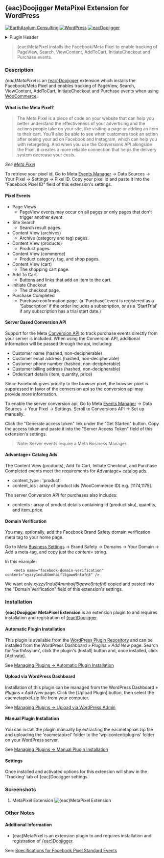 ## {eac}Doojigger MetaPixel Extension for WordPress  
[![EarthAsylum Consulting](https://img.shields.io/badge/EarthAsylum-Consulting-0?&labelColor=6e9882&color=707070)](https://earthasylum.com/)
[![WordPress](https://img.shields.io/badge/WordPress-Plugins-grey?logo=wordpress&labelColor=blue)](https://wordpress.org/plugins/search/EarthAsylum/)
[![eacDoojigger](https://img.shields.io/badge/Requires-%7Beac%7DDoojigger-da821d)](https://eacDoojigger.earthasylum.com/)

<details><summary>Plugin Header</summary>

Plugin URI:         https://eacdoojigger.earthasylum.com/eacmetapixel/  
Author:             [EarthAsylum Consulting](https://www.earthasylum.com)  
Stable tag:         1.0.6  
Last Updated:       23-Apr-2024  
Requires at least:  5.8  
Tested up to:       6.6  
Requires PHP:       7.4  
Requires EAC:       2.0  
Contributors:       [kevinburkholder](https://profiles.wordpress.org/kevinburkholder)  
License:            GPLv3 or later  
License URI:        https://www.gnu.org/licenses/gpl.html  
Tags:               facebook, facebook pixel, meta pixel, facebook ads, {eac}Doojigger, facebook conversion, facebook tracking, conversion, tracking  
WordPress URI:      https://wordpress.org/plugins/eacmetapixel  
GitHub URI:         https://github.com/EarthAsylum/eacMetaPixel  

</details>

> {eac}MetaPixel installs the Facebook/Meta Pixel to enable tracking of PageView, Search, ViewContent, AddToCart, InitiateCheckout and Purchase events.

### Description

_{eac}MetaPixel_ is an [{eac}Doojigger](https://eacDoojigger.earthasylum.com/) extension which installs the Facebook/Meta Pixel and enables tracking of PageView, Search, ViewContent, AddToCart, InitiateCheckout and Purchase events when using [WooCommerce](https://woocommerce.com/).

#### What is the Meta Pixel?

>   The Meta Pixel is a piece of code on your website that can help you better understand the effectiveness of your advertising and the actions people take on your site, like visiting a page or adding an item to their cart. You’ll also be able to see when customers took an action after seeing your ad on Facebook and Instagram, which can help you with retargeting. And when you use the Conversions API alongside the Pixel, it creates a more reliable connection that helps the delivery system decrease your costs.

*See [Meta Pixel](https://www.facebook.com/business/tools/meta-pixel)*

To retrieve your pixel id, Go to Meta [Events Manager](https://business.facebook.com/events_manager2) → Data Sources → Your Pixel → Settings → Pixel ID. Copy your pixel id and paste it into the "Facebook Pixel ID" field of this extension's settings.

#### Pixel Events

+   Page Views
    +   PageView events may occur on all pages or only pages that don't trigger another event.
+   Site Search
    +   Search result pages.
+   Content View (archives)
    +   Archive (category and tag) pages.
+   Content View (products)
    +   Product pages.
+   Content View (commerce)
    +   Product category, tag, and shop pages.
+   Content View (cart)
    +   The shopping cart page.
+   Add To Cart
    +   Buttons and links that add an item to the cart.
+   Initiate Checkout
    +   The checkout page.
+   Purchase Completed
    +   Purchase confirmation page. (a 'Purchase' event is registered as a 'Subscription' if the order includes a subscription, or as a 'StartTrial' if any subscription has a trial start date.)

#### Server Based Conversion API

Support for the Meta [Conversion API](https://developers.facebook.com/docs/marketing-api/conversions-api) to track purchase events directly from your server is included. When using the Conversion API, additional information will be passed through the api, including:

+   Customer name (hashed, non-decipherable)
+   Customer email address (hashed, non-decipherable)
+   Customer phone number (hashed, non-decipherable)
+   Customer billing address (hashed, non-decipherable)
+   Order/cart details (item, quantity, price)

Since Facebook gives priority to the browser pixel, the browser pixel is suppressed in favor of the conversion api so the conversion api may provide more information.

To enable the server conversion api, Go to Meta [Events Manager](https://business.facebook.com/events_manager2) → Data Sources → Your Pixel → Settings. Scroll to Conversions API → Set up manually.

Click the "Generate access token" link under the "Get Started" button. Copy the access token and paste it into the "Server Access Token" field of this extension's settings.

>   Note: Server events require a Meta Business Manager.

#### Advantage+ Catalog Ads

The Content View (products), Add To Cart, Initiate Checkout, and Purchase Completed events meet the requirements for [Advantage+ catalog ads](https://www.facebook.com/business/help/606577526529702?id=1205376682832142).

+   content_type : 'product'.
+   content_ids : array of product ids (WooCommerce ID) e.g. [1174,1175].

The server Conversion API for purchases also includes:

+   contents : array of product details containing id (product sku), quantity, and item_price.

#### Domain Verification

You may, optionally, add the Facebook Brand Safety domain verification meta tag to your home page.

Go to Meta [Business Settings](https://business.facebook.com/settings/) → Brand Safety → Domains → Your Domain → Add a meta-tag, and copy just the _content=_ string.

In this example:
```  
    <meta name="facebook-domain-verification" content="xyzzy1ndu84mmhaifl5gawo9ntafn8" />
```
We want only *xyzzy1ndu84mmhaifl5gawo9ntafn8* copied and pasted into the "Domain Verification" field of this extension's settings.


### Installation

**{eac}Doojigger MetaPixel Extension** is an extension plugin to and requires installation and registration of [{eac}Doojigger](https://eacDoojigger.earthasylum.com/).

#### Automatic Plugin Installation

This plugin is available from the [WordPress Plugin Repository](https://wordpress.org/plugins/search/earthasylum/) and can be installed from the WordPress Dashboard » *Plugins* » *Add New* page. Search for 'EarthAsylum', click the plugin's [Install] button and, once installed, click [Activate].

See [Managing Plugins -> Automatic Plugin Installation](https://wordpress.org/support/article/managing-plugins/#automatic-plugin-installation-1)

#### Upload via WordPress Dashboard

Installation of this plugin can be managed from the WordPress Dashboard » *Plugins* » *Add New* page. Click the [Upload Plugin] button, then select the eacmetapixel.zip file from your computer.

See [Managing Plugins -> Upload via WordPress Admin](https://wordpress.org/support/article/managing-plugins/#upload-via-wordpress-admin)

#### Manual Plugin Installation

You can install the plugin manually by extracting the eacmetapixel.zip file and uploading the 'eacmetapixel' folder to the 'wp-content/plugins' folder on your WordPress server.

See [Managing Plugins -> Manual Plugin Installation](https://wordpress.org/support/article/managing-plugins/#manual-plugin-installation-1)

#### Settings

Once installed and activated options for this extension will show in the 'Tracking' tab of {eac}Doojigger settings.


### Screenshots

1. MetaPixel Extension
![{eac}MetaPixel Extension](https://ps.w.org/eacmetapixel/assets/screenshot-1.png)


### Other Notes

#### Additional Information

+   {eac}MetaPixel is an extension plugin to and requires installation and registration of [{eac}Doojigger](https://eacDoojigger.earthasylum.com/).

See: [Specifications for Facebook Pixel Standard Events](https://business.facebook.com/business/help/402791146561655)  


